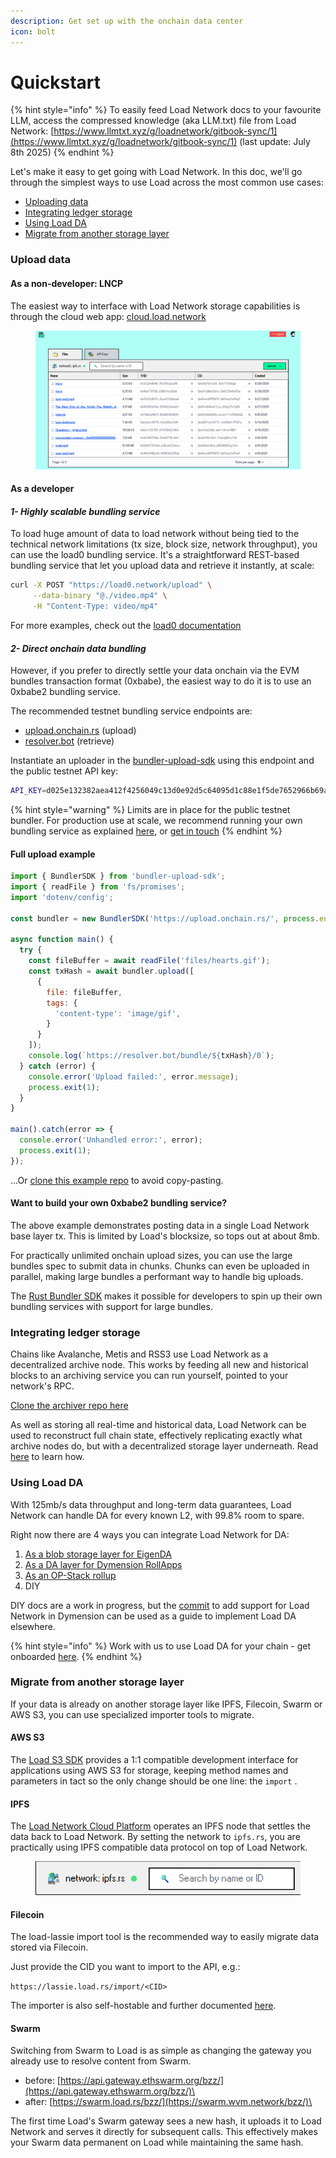 ```yaml
---
description: Get set up with the onchain data center
icon: bolt
---
```


# Quickstart

{% hint style="info" %}
To easily feed Load Network docs to your favourite LLM, access the compressed knowledge (aka LLM.txt) file from Load Network: [https://www.llmtxt.xyz/g/loadnetwork/gitbook-sync/1](https://www.llmtxt.xyz/g/loadnetwork/gitbook-sync/1) (last update: July 8th 2025)
{% endhint %}

Let's make it easy to get going with Load Network. In this doc, we'll go through the simplest ways to use Load across the most common use cases:

* [Uploading data](quickstart.md#upload-data)
* [Integrating ledger storage](quickstart.md#integrating-ledger-storage)
* [Using Load DA](quickstart.md#using-load-da)
* [Migrate from another storage layer](quickstart.md#migrate-from-another-storage-layer)

### Upload data

#### As a non-developer: LNCP

The easiest way to interface with Load Network storage capabilities is through the cloud web app: [cloud.load.network](https://cloud.load.network/)

<figure><img src=".gitbook/assets/image (35).png" alt=""><figcaption></figcaption></figure>

#### As a developer

#### _1- Highly scalable bundling service_

To load huge amount of data to load network without being tied to the technical network limitations (tx size, block size, network throughput), you can use the load0 bundling service. It's a straightforward REST-based bundling service that let you upload data and retrieve it instantly, at scale:

```bash
curl -X POST "https://load0.network/upload" \
     --data-binary "@./video.mp4" \
     -H "Content-Type: video/mp4"
```

For more examples, check out the [load0 documentation](load-network-cloud-platform/load0-data-layer.md)

#### _2- Direct onchain data bundling_

However, if you prefer to directly settle your data onchain via the EVM bundles transaction format (0xbabe), the easiest way to do it is to use an 0xbabe2 bundling service.

The recommended testnet bundling service endpoints are:

* [upload.onchain.rs](https://upload.onchain.rs) (upload)
* [resolver.bot](https://resolver.bot) (retrieve)

Instantiate an uploader in the [bundler-upload-sdk](https://github.com/weaveVM/bundler-upload-sdk) using this endpoint and the public testnet API key:

```bash
API_KEY=d025e132382aea412f4256049c13d0e92d5c64095d1c88e1f5de7652966b69af
```

{% hint style="warning" %}
Limits are in place for the public testnet bundler. For production use at scale, we recommend running your own bundling service as explained [here](https://github.com/weaveVM/bundler), or [get in touch](https://calendly.com/decentlandlabs/founders-chat)
{% endhint %}

#### Full upload example

```javascript
import { BundlerSDK } from 'bundler-upload-sdk';
import { readFile } from 'fs/promises';
import 'dotenv/config';

const bundler = new BundlerSDK('https://upload.onchain.rs/', process.env.API_KEY);

async function main() {
  try {
    const fileBuffer = await readFile('files/hearts.gif');
    const txHash = await bundler.upload([
      {
        file: fileBuffer,
        tags: {
          'content-type': 'image/gif',
        }
      }
    ]);
    console.log(`https://resolver.bot/bundle/${txHash}/0`);
  } catch (error) {
    console.error('Upload failed:', error.message);
    process.exit(1);
  }
}

main().catch(error => {
  console.error('Unhandled error:', error);
  process.exit(1);
});
```

...Or [clone this example repo](https://github.com/weaveVM/bundler-upload-example) to avoid copy-pasting.

#### Want to build your own 0xbabe2 bundling service?

The above example demonstrates posting data in a single Load Network base layer tx. This is limited by Load's blocksize, so tops out at about 8mb.

For practically unlimited onchain upload sizes, you can use the large bundles spec to submit data in chunks. Chunks can even be uploaded in parallel, making large bundles a performant way to handle big uploads.

The [Rust Bundler SDK](https://github.com/weaveVM/bundler?tab=readme-ov-file#0xbabe2-large-bundle) makes it possible for developers to spin up their own bundling services with support for large bundles.

### Integrating ledger storage

Chains like Avalanche, Metis and RSS3 use Load Network as a decentralized archive node. This works by feeding all new and historical blocks to an archiving service you can run yourself, pointed to your network's RPC.

[Clone the archiver repo here](https://github.com/WeaveVM/wvm-archiver)

As well as storing all real-time and historical data, Load Network can be used to reconstruct full chain state, effectively replicating exactly what archive nodes do, but with a decentralized storage layer underneath. Read [here](https://blog.load.network/state-reconstruction/) to learn how.

### Using Load DA

With 125mb/s data throughput and long-term data guarantees, Load Network can handle DA for every known L2, with 99.8% room to spare.

Right now there are 4 ways you can integrate Load Network for DA:

1. [As a blob storage layer for EigenDA](da-integrations/ln-eigenda-proxy-server.md)
2. [As a DA layer for Dymension RollApps](da-integrations/ln-dymension-da-client-for-rollap.md)
3. [As an OP-Stack rollup](load-network-for-evm-chains/deploying-op-stack-rollups.md)
4. DIY

DIY docs are a work in progress, but the [commit](https://github.com/dymensionxyz/dymint/commit/0140460c75bce6dc1cdcaf15527792734a0f7501) to add support for Load Network in Dymension can be used as a guide to implement Load DA elsewhere.&#x20;

{% hint style="info" %}
Work with us to use Load DA for your chain - get onboarded [here](https://calendly.com/decentlandlabs/founders-chat).
{% endhint %}

### Migrate from another storage layer

If your data is already on another storage layer like IPFS, Filecoin, Swarm or AWS S3, you can use specialized importer tools to migrate.

#### AWS S3

The [Load S3 SDK](https://github.com/weaveVM/wvm-aws-sdk-s3) provides a 1:1 compatible development interface for applications using AWS S3 for storage, keeping method names and parameters in tact so the only change should be one line: the `import` .

#### IPFS

The [Load Network Cloud Platform](load-network-cloud-platform/cloud-platform-lncp.md) operates an IPFS node that settles the data back to Load Network.  By setting the network to `ipfs.rs`, you are practically using IPFS compatible data protocol on top of Load Network.

<figure><img src=".gitbook/assets/image (36).png" alt=""><figcaption></figcaption></figure>

#### Filecoin&#x20;

The load-lassie import tool is the recommended way to easily migrate data stored via Filecoin.

Just provide the CID you want to import to the API, e.g.:

`https://lassie.load.rs/import/<CID>`

The importer is also self-hostable and further documented [here](https://github.com/weaveVM/wvm-lassie).

#### Swarm

Switching from Swarm to Load is as simple as changing the gateway you already use to resolve content from Swarm.

* before: [https://api.gateway.ethswarm.org/bzz/](https://api.gateway.ethswarm.org/bzz/)\<hash>
* after: [https://swarm.load.rs/bzz/](https://swarm.wvm.network/bzz/)\<hash>

The first time Load's Swarm gateway sees a new hash, it uploads it to Load Network and serves it directly for subsequent calls. This effectively makes your Swarm data permanent on Load while maintaining the same hash.
